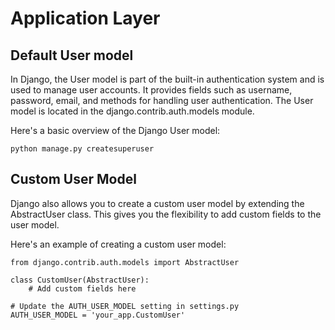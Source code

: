 # Application Layer

## Default User model

<p>
In Django, the User model is part of the built-in authentication system and is used to manage user accounts. It provides fields such as username, password, email, and methods for handling user authentication. The User model is located in the django.contrib.auth.models module.

Here's a basic overview of the Django User model:

</p>

```
python manage.py createsuperuser
```

## Custom User Model

Django also allows you to create a custom user model by extending the AbstractUser class. This gives you the flexibility to add custom fields to the user model.

Here's an example of creating a custom user model:

```
from django.contrib.auth.models import AbstractUser

class CustomUser(AbstractUser):
    # Add custom fields here

# Update the AUTH_USER_MODEL setting in settings.py
AUTH_USER_MODEL = 'your_app.CustomUser'
```